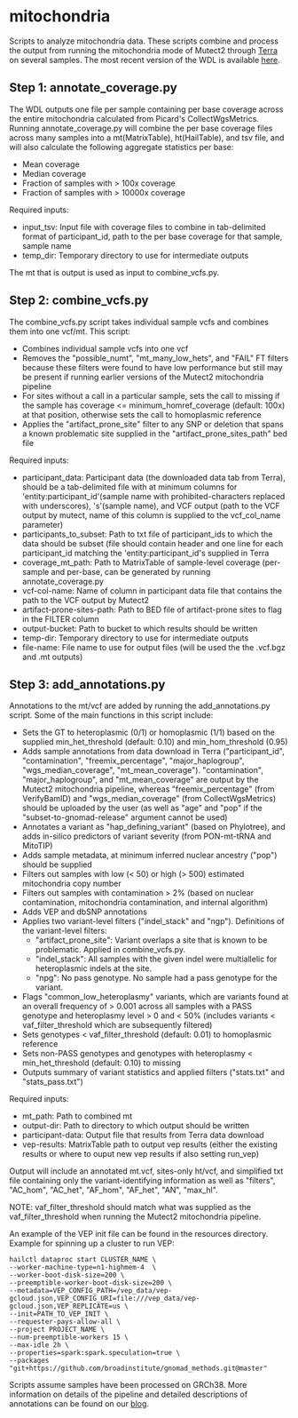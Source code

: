 # mitochondria
Scripts to analyze mitochondria data. These scripts combine and process the output from running the mitochondria mode of Mutect2 through [Terra](https://terra.bio/) on several samples. The most recent version of the WDL is available [here](https://github.com/broadinstitute/gatk/blob/master/scripts/mitochondria_m2_wdl/MitochondriaPipeline.wdl).

## Step 1: annotate_coverage.py

The WDL outputs one file per sample containing per base coverage across the entire mitochondria calculated from Picard's CollectWgsMetrics. Running annotate_coverage.py will combine the per base coverage files across many samples into a mt(MatrixTable), ht(HailTable), and tsv file, and will also calculate the following aggregate statistics per base:
* Mean coverage
* Median coverage
* Fraction of samples with > 100x coverage
* Fraction of samples with > 10000x coverage

Required inputs:
* input_tsv: Input file with coverage files to combine in tab-delimited format of participant_id, path to the per base coverage for that sample, sample name
* temp_dir: Temporary directory to use for intermediate outputs


The mt that is output is used as input to combine_vcfs.py.

## Step 2: combine_vcfs.py

The combine_vcfs.py script takes individual sample vcfs and combines them into one vcf/mt. This script:

* Combines individual sample vcfs into one vcf
* Removes the "possible_numt", "mt_many_low_hets", and "FAIL" FT filters because these filters were found to have low performance but still may be present if running earlier versions of the Mutect2 mitochondria pipeline
* For sites without a call in a particular sample, sets the call to missing if the sample has coverage <= minimum_homref_coverage (default: 100x) at that position, otherwise sets the call to homoplasmic reference
* Applies the "artifact_prone_site" filter to any SNP or deletion that spans a known problematic site supplied in the "artifact_prone_sites_path" bed file

Required inputs:
* participant_data: Participant data (the downloaded data tab from Terra), should be a tab-delimited file with at minimum columns for 'entity:participant_id'(sample name with prohibited-characters replaced with underscores), 's'(sample name), and VCF output (path to the VCF output by mutect, name of this column is supplied to the vcf_col_name parameter)
* participants_to_subset: Path to txt file of participant_ids to which the data should be subset (file should contain header and one line for each participant_id matching the 'entity:participant_id's supplied in Terra
* coverage_mt_path: Path to MatrixTable of sample-level coverage (per-sample and per-base, can be generated by running annotate_coverage.py
* vcf-col-name: Name of column in participant data file that contains the path to the VCF output by Mutect2
* artifact-prone-sites-path: Path to BED file of artifact-prone sites to flag in the FILTER column
* output-bucket: Path to bucket to which results should be written
* temp-dir: Temporary directory to use for intermediate outputs
* file-name: File name to use for output files (will be used the the .vcf.bgz and .mt outputs)

## Step 3: add_annotations.py

Annotations to the mt/vcf are added by running the add_annotations.py script. Some of the main functions in this script include:
* Sets the GT to heteroplasmic (0/1) or homoplasmic (1/1) based on the supplied min_het_threshold (default: 0.10) and min_hom_threshold (0.95)
* Adds sample annotations from data download in Terra ("participant_id", "contamination", "freemix_percentage", "major_haplogroup", "wgs_median_coverage", "mt_mean_coverage"). "contamination", "major_haplogroup", and "mt_mean_coverage" are output by the Mutect2 mitochondria pipeline, whereas "freemix_percentage" (from VerifyBamID) and "wgs_median_coverage" (from CollectWgsMetrics) should be uploaded by the user (as well as "age" and "pop" if the "subset-to-gnomad-release" argument cannot be used)
* Annotates a variant as "hap_defining_variant" (based on Phylotree), and adds in-silico predictors of variant severity (from PON-mt-tRNA and MitoTIP)
* Adds sample metadata, at minimum inferred nuclear ancestry ("pop") should be supplied
* Filters out samples with low (< 50) or high (> 500) estimated mitochondria copy number
* Filters out samples with contamination > 2% (based on nuclear contamination, mitochondria contamination, and internal algorithm)
* Adds VEP and dbSNP annotations
* Applies two variant-level filters ("indel_stack" and "ngp"). Definitions of the variant-level filters:
	* "artifact_prone_site": Variant overlaps a site that is known to be problematic. Applied in combine_vcfs.py.
	* "indel_stack": All samples with the given indel were multiallelic for heteroplasmic indels at the site.
	* "npg": No pass genotype. No sample had a pass genotype for the variant.
* Flags "common_low_heteroplasmy" variants, which are variants found at an overall frequency of > 0.001 across all samples with a PASS genotype and heteroplasmy level > 0 and < 50% (includes variants < vaf_filter_threshold  which are subsequently filtered)
* Sets genotypes < vaf_filter_threshold (default: 0.01) to homoplasmic reference
* Sets non-PASS genotypes and genotypes with heteroplasmy < min_het_threshold (default: 0.10) to missing
* Outputs summary of variant statistics and applied filters ("stats.txt" and "stats_pass.txt")

Required inputs:
* mt_path: Path to combined mt
* output-dir: Path to directory to which output should be written
* participant-data: Output file that results from Terra data download
* vep-results: MatrixTable path to output vep results (either the existing results or where to ouput new vep results if also setting run_vep)

Output will include an annotated mt.vcf, sites-only ht/vcf, and simplified txt file containing only the variant-identifying information as well as "filters", "AC_hom", "AC_het", "AF_hom", "AF_het", "AN", "max_hl".

NOTE: vaf_filter_threshold should match what was supplied as the vaf_filter_threshold when running the Mutect2 mitochondria pipeline.



An example of the VEP init file can be found in the resources directory. Example for spinning up a cluster to run VEP:
```
hailctl dataproc start CLUSTER_NAME \
--worker-machine-type=n1-highmem-4  \
--worker-boot-disk-size=200 \
--preemptible-worker-boot-disk-size=200 \
--metadata=VEP_CONFIG_PATH=/vep_data/vep-gcloud.json,VEP_CONFIG_URI=file:///vep_data/vep-gcloud.json,VEP_REPLICATE=us \
--init=PATH_TO_VEP_INIT \
--requester-pays-allow-all \
--project PROJECT_NAME \
--num-preemptible-workers 15 \
--max-idle 2h \
--properties=spark:spark.speculation=true \
--packages "git+https://github.com/broadinstitute/gnomad_methods.git@master"
```

Scripts assume samples have been processed on GRCh38. More information on details of the pipeline and detailed descriptions of annotations can be found on our [blog](https://gnomad.broadinstitute.org/news/2020-11-gnomad-v3-1-mitochondrial-dna-variants/).
